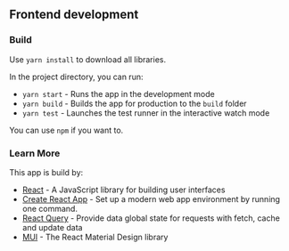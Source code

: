 ## Frontend development

### Build

Use `yarn install` to download all libraries.

In the project directory, you can run:

- `yarn start` - Runs the app in the development mode
- `yarn build` - Builds the app for production to the `build` folder
- `yarn test` - Launches the test runner in the interactive watch mode

You can use `npm` if you want to.

### Learn More

This app is build by:

- [React](https://reactjs.org/) - A JavaScript library for building user interfaces
- [Create React App](https://create-react-app.dev/) - Set up a modern web app environment by running one command.
- [React Query](https://react-query.tanstack.com/) - Provide data global state for requests with fetch, cache and update data
- [MUI](https://mui.com/) - The React Material Design library
